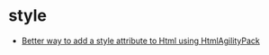 # style

- [Better way to add a style attribute to Html using HtmlAgilityPack](https://html-agility-pack.net/knowledge-base/12062495/better-way-to-add-a-style-attribute-to-html-using-htmlagilitypack)
